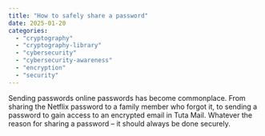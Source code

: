 ```yaml
---
title: "How to safely share a password"
date: 2025-01-20
categories: 
  - "cryptography"
  - "cryptography-library"
  - "cybersecurity"
  - "cybersecurity-awareness"
  - "encryption"
  - "security"
---
```


Sending passwords online passwords has become commonplace. From sharing the Netflix password to a family member who forgot it, to sending a password to gain access to an encrypted email in Tuta Mail. Whatever the reason for sharing a password – it should always be done securely.
